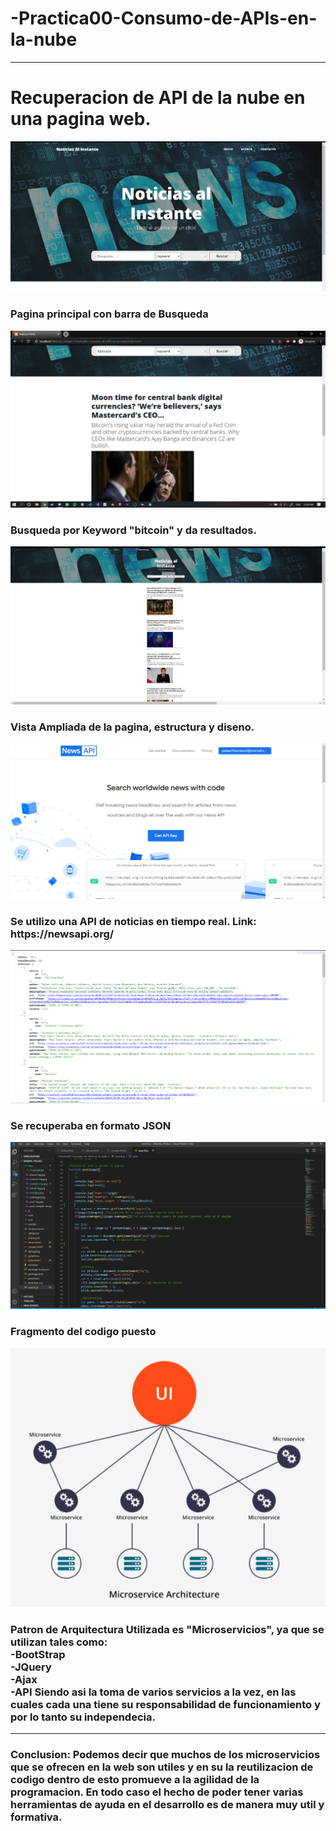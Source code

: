 # -Practica00-Consumo-de-APIs-en-la-nube
<hr>
<h1>
Recuperacion de API de la nube en una pagina web.
</h1>

![Pagina Principal](/img/Screenshots/1.png)
<h3>Pagina principal con barra de Busqueda</h3>

![Resultados por Keyword](/img/Screenshots/2.png)
<h3>Busqueda por Keyword "bitcoin" y da resultados.</h3>

![Vista Ampliada](/img/Screenshots/3.png)
<h3>Vista Ampliada de la pagina, estructura y diseno.</h3>

![Api Utilizada](/img/Screenshots/4.png)
<h3>Se utilizo una API de noticias en tiempo real.
Link: https://newsapi.org/</h3>

![Formato de API](/img/Screenshots/5.png)
<h3>Se recuperaba en formato JSON </h3>

![Fragmento de Codigo](/img/Screenshots/6.png)
<h3>Fragmento del codigo puesto</h3>

![Api Utilizada](/img/Screenshots/7.png)
<h3>Patron de Arquitectura Utilizada es "Microservicios", ya que se utilizan tales como:
<br> -BootStrap
<br> -JQuery
<br> -Ajax
<br> -API
Siendo asi la toma de varios servicios a la vez, en las cuales cada una tiene su responsabilidad de funcionamiento y por lo tanto su independecia.</h3>
<hr>
<h3>
Conclusion: Podemos decir que muchos de los microservicios que se ofrecen en la web son utiles y en su la reutilizacion de codigo dentro de esto promueve a la agilidad de la programacion. En todo caso el hecho de poder tener varias herramientas de ayuda en el desarrollo es de manera muy util y formativa.
</h3>
